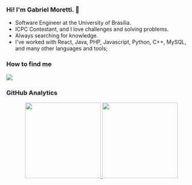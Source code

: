 ### Hi! I'm Gabriel Moretti. :wave:
- Software Engineer at the University of Brasília.
- ICPC Contestant, and I love challenges and solving problems.
- Always searching for knowledge.
- I've worked with React, Java, PHP, Javascript, Python, C++, MySQL, and many other languages and tools;

### How to find me
 <a href="https://www.linkedin.com/in/morettigs/" target="_blank"><img src="https://img.shields.io/badge/-LinkedIn-%230077B5?style=for-the-badge&logo=linkedin&logoColor=white" target="_blank"></a>
 
### GitHub Analytics
<div align="center">
  <a href="https://github.com/MorettiGS">
  <img height="200em" src="https://github-readme-stats.vercel.app/api?username=MorettiGS&show_icons=true&theme=react&include_all_commits=true&count_private=true"/>
  <img height="200em" src="https://github-readme-stats.vercel.app/api/top-langs/?username=MorettiGS&layout=compact&langs_count=7&theme=react"/>
</div>
